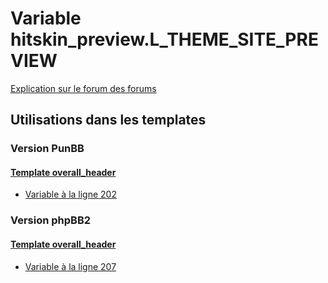 # Variable hitskin_preview.L_THEME_SITE_PREVIEW
[Explication sur le forum des forums](http://forum.forumactif.com/t294113-listing-des-variables#hitskin_preview.L_THEME_SITE_PREVIEW)
## Utilisations dans les templates
### Version PunBB
#### [Template overall_header](punbb/overall_header.md)
* [Variable à la ligne 202](../punbb/overall_header.tpl#L202)
### Version phpBB2
#### [Template overall_header](subsilver/overall_header.md)
* [Variable à la ligne 207](../subsilver/overall_header.tpl#L207)